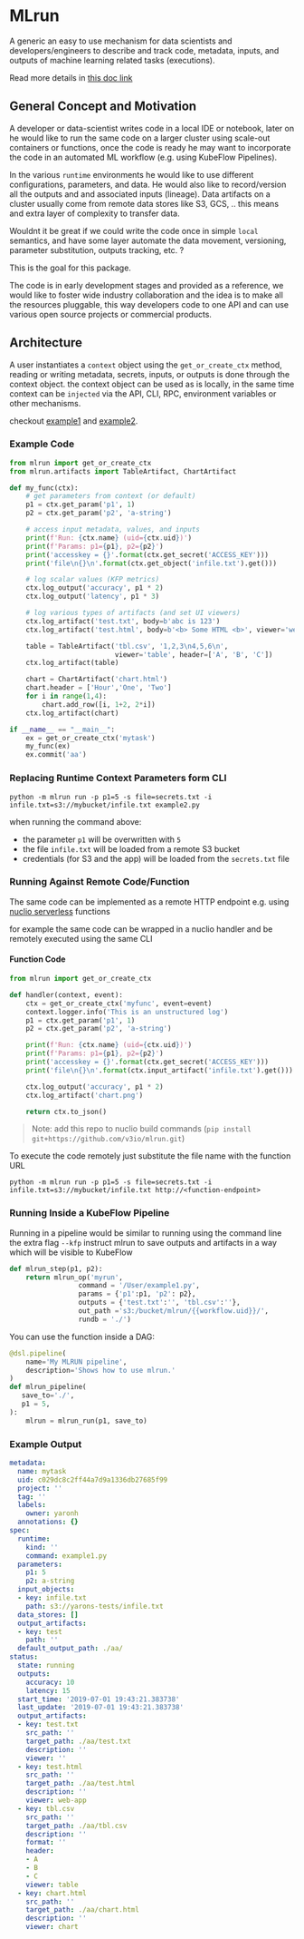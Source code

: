 # MLrun
A generic an easy to use mechanism for data scientists and developers/engineers to describe and track code, metadata, 
inputs, and outputs of machine learning related tasks (executions).

Read more details in [this doc link](https://docs.google.com/document/d/1JRoWx4X7ld3fzQtdTGVIbcZx-5HzlYmkFiQz6ei8izE/edit?usp=sharing)

## General Concept and Motivation

A developer or data-scientist writes code in a local IDE or notebook, later on he would 
like to run the same code on a larger cluster using scale-out containers or functions, 
once the code is ready he may want to incorporate the code in an automated ML workflow 
(e.g. using KubeFlow Pipelines).

In the various `runtime` environments he would like to use different configurations, parameters, and data.
He would also like to record/version all the outputs and and associated inputs (lineage).
Data artifacts on a cluster usually come from remote data stores like S3, GCS, 
.. this means and extra layer of complexity to transfer data.

Wouldnt it be great if we could write the code once in simple `local` semantics, and have some layer automate the 
data movement, versioning, parameter substitution, outputs tracking, etc. ?

This is the goal for this package.

The code is in early development stages and provided as a reference, we would like to foster wide industry collaboration 
and the idea is to make all the resources pluggable, this way developers code to one API and can use various open source projects or commercial products.     

## Architecture

A user instantiates a `context` object using the `get_or_create_ctx` method, reading or writing metadata, secrets, inputs, 
or outputs is done through the context object. the context object can be used as is locally, 
in the same time context can be `injected` via the API, CLI, RPC, environment variables or other mechanisms.

checkout [example1](example1.py) and [example2](example2.py).

### Example Code

```python
from mlrun import get_or_create_ctx
from mlrun.artifacts import TableArtifact, ChartArtifact

def my_func(ctx):
    # get parameters from context (or default)
    p1 = ctx.get_param('p1', 1)
    p2 = ctx.get_param('p2', 'a-string')

    # access input metadata, values, and inputs
    print(f'Run: {ctx.name} (uid={ctx.uid})')
    print(f'Params: p1={p1}, p2={p2}')
    print('accesskey = {}'.format(ctx.get_secret('ACCESS_KEY')))
    print('file\n{}\n'.format(ctx.get_object('infile.txt').get()))

    # log scalar values (KFP metrics)
    ctx.log_output('accuracy', p1 * 2)
    ctx.log_output('latency', p1 * 3)

    # log various types of artifacts (and set UI viewers)
    ctx.log_artifact('test.txt', body=b'abc is 123')
    ctx.log_artifact('test.html', body=b'<b> Some HTML <b>', viewer='web-app')

    table = TableArtifact('tbl.csv', '1,2,3\n4,5,6\n',
                          viewer='table', header=['A', 'B', 'C'])
    ctx.log_artifact(table)

    chart = ChartArtifact('chart.html')
    chart.header = ['Hour','One', 'Two']
    for i in range(1,4):
        chart.add_row([i, 1+2, 2*i])
    ctx.log_artifact(chart)

if __name__ == "__main__":
    ex = get_or_create_ctx('mytask')
    my_func(ex)
    ex.commit('aa')
```

### Replacing Runtime Context Parameters form CLI

`python -m mlrun run -p p1=5 -s file=secrets.txt -i infile.txt=s3://mybucket/infile.txt example2.py`

when running the command above:
* the parameter `p1` will be overwritten with `5`
* the file `infile.txt` will be loaded from a remote S3 bucket
* credentials (for S3 and the app) will be loaded from the `secrets.txt` file

### Running Against Remote Code/Function

The same code can be implemented as a remote HTTP endpoint e.g. using [nuclio serverless](https://github.com/nuclio/nuclio) functions

for example the same code can be wrapped in a nuclio handler and be remotely executed using the same CLI

#### Function Code

```python
from mlrun import get_or_create_ctx

def handler(context, event):
    ctx = get_or_create_ctx('myfunc', event=event)
    context.logger.info('This is an unstructured log')
    p1 = ctx.get_param('p1', 1)
    p2 = ctx.get_param('p2', 'a-string')

    print(f'Run: {ctx.name} (uid={ctx.uid})')
    print(f'Params: p1={p1}, p2={p2}')
    print('accesskey = {}'.format(ctx.get_secret('ACCESS_KEY')))
    print('file\n{}\n'.format(ctx.input_artifact('infile.txt').get()))

    ctx.log_output('accuracy', p1 * 2)
    ctx.log_artifact('chart.png')

    return ctx.to_json()
```

> Note: add this repo to nuclio build commands (`pip install git+https://github.com/v3io/mlrun.git`)

To execute the code remotely just substitute the file name with the function URL

`python -m mlrun run -p p1=5 -s file=secrets.txt -i infile.txt=s3://mybucket/infile.txt http://<function-endpoint>`

### Running Inside a KubeFlow Pipeline

Running in a pipeline would be similar to running using the command line
the extra flag `--kfp` instruct mlrun to save outputs and artifacts in a way which will be visible to KubeFlow

```python
def mlrun_step(p1, p2):
    return mlrun_op('myrun', 
                 command = '/User/example1.py', 
                 params = {'p1':p1, 'p2': p2},
                 outputs = {'test.txt':'', 'tbl.csv':''},
                 out_path ='s3:/bucket/mlrun/{{workflow.uid}}/',
                 rundb = './')
```

You can use the function inside a DAG:

```python
@dsl.pipeline(
    name='My MLRUN pipeline',
    description='Shows how to use mlrun.'
)
def mlrun_pipeline(
   save_to='./',
   p1 = 5,
):
    mlrun = mlrun_run(p1, save_to)
```

### Example Output

```yaml
metadata:
  name: mytask
  uid: c029dc8c2ff44a7d9a1336db27685f99
  project: ''
  tag: ''
  labels:
    owner: yaronh
  annotations: {}
spec:
  runtime:
    kind: ''
    command: example1.py
  parameters:
    p1: 5
    p2: a-string
  input_objects:
  - key: infile.txt
    path: s3://yarons-tests/infile.txt
  data_stores: []
  output_artifacts:
  - key: test
    path: ''
  default_output_path: ./aa/
status:
  state: running
  outputs:
    accuracy: 10
    latency: 15
  start_time: '2019-07-01 19:43:21.383738'
  last_update: '2019-07-01 19:43:21.383738'
  output_artifacts:
  - key: test.txt
    src_path: ''
    target_path: ./aa/test.txt
    description: ''
    viewer: ''
  - key: test.html
    src_path: ''
    target_path: ./aa/test.html
    description: ''
    viewer: web-app
  - key: tbl.csv
    src_path: ''
    target_path: ./aa/tbl.csv
    description: ''
    format: ''
    header:
    - A
    - B
    - C
    viewer: table
  - key: chart.html
    src_path: ''
    target_path: ./aa/chart.html
    description: ''
    viewer: chart

```